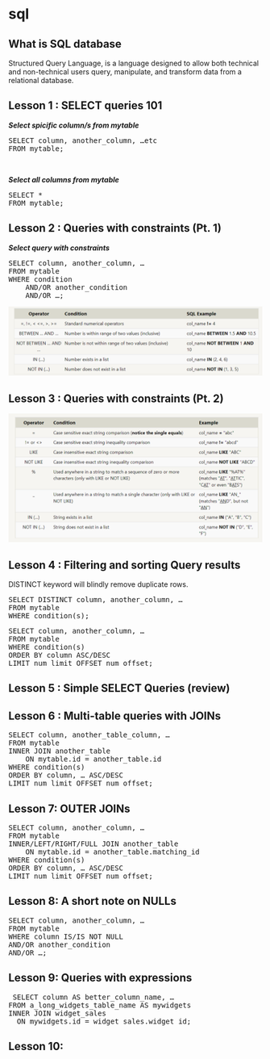 # sql
## What is SQL database
Structured Query Language, is a language designed to allow both technical and non-technical users query, manipulate, and transform data from a relational database.

## Lesson 1 : SELECT queries 101

 ***Select spicific column/s from mytable*** <br>
<pre>SELECT column, another_column, …etc
FROM mytable;</pre> 
<br>

 ***Select all columns from mytable*** <br>
<pre>SELECT *
FROM mytable;  </pre> 

## Lesson 2 : Queries with constraints (Pt. 1)

***Select query with constraints***
<pre>SELECT column, another_column, …
FROM mytable
WHERE condition
    AND/OR another_condition
    AND/OR …;</pre>
![Condition Table](./assets/p1.png)

## Lesson 3 : Queries with constraints (Pt. 2)
![Condition Table](./assets/p2.png)

## Lesson 4 : Filtering and sorting Query results
DISTINCT keyword will blindly remove duplicate rows.
<pre>SELECT DISTINCT column, another_column, …
FROM mytable
WHERE condition(s);</pre>

<pre>SELECT column, another_column, …
FROM mytable
WHERE condition(s)
ORDER BY column ASC/DESC
LIMIT num_limit OFFSET num_offset;</pre>

## Lesson 5 : Simple SELECT Queries (review)

## Lesson 6 : Multi-table queries with JOINs
<pre>SELECT column, another_table_column, …
FROM mytable
INNER JOIN another_table 
    ON mytable.id = another_table.id
WHERE condition(s)
ORDER BY column, … ASC/DESC
LIMIT num_limit OFFSET num_offset;</pre>

## Lesson 7: OUTER JOINs
<pre>SELECT column, another_column, …
FROM mytable
INNER/LEFT/RIGHT/FULL JOIN another_table 
    ON mytable.id = another_table.matching_id
WHERE condition(s)
ORDER BY column, … ASC/DESC
LIMIT num_limit OFFSET num_offset;</pre>

## Lesson 8: A short note on NULLs 

<pre>SELECT column, another_column, …
FROM mytable
WHERE column IS/IS NOT NULL
AND/OR another_condition
AND/OR …;</pre>

## Lesson 9: Queries with expressions

<pre> SELECT column AS better_column_name, …
FROM a_long_widgets_table_name AS mywidgets
INNER JOIN widget_sales
  ON mywidgets.id = widget_sales.widget_id; </pre>

## Lesson 10: 